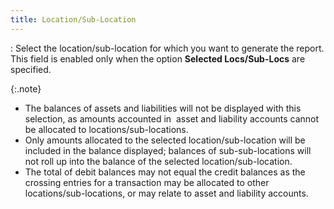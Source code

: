 ```yaml
---
title: Location/Sub-Location
---
```

: Select the location/sub-location for which you want  to generate the report. This field is enabled only when the option **Selected Locs/Sub-Locs** are specified.


{:.note}
- The balances  of assets and liabilities will not be displayed with this selection, as  amounts accounted in  asset  and liability accounts cannot be allocated to locations/sub-locations.
- Only amounts  allocated to the selected location/sub-location will be included in the  balance displayed; balances of sub-sub-locations will not roll up into  the balance of the selected location/sub-location.
- The total of  debit balances may not equal the credit balances as the crossing entries  for a transaction may be allocated to other locations/sub-locations, or  may relate to asset and liability accounts.
